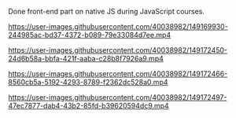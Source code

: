 Done front-end part on native JS during JavaScript courses.


https://user-images.githubusercontent.com/40038982/149169930-244985ac-bd37-4372-b089-79e33084d7ee.mp4




https://user-images.githubusercontent.com/40038982/149172450-24d6b58a-bbfa-421f-aaba-c28b8f7926a9.mp4



https://user-images.githubusercontent.com/40038982/149172466-8560cb5a-5192-4293-8789-f2362dc528a0.mp4



https://user-images.githubusercontent.com/40038982/149172497-47ec7877-dab4-43b2-85fd-b39620594dc9.mp4

